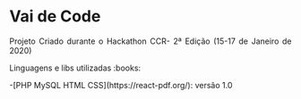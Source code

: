 # Vai de Code
<p align="justify"> Projeto Criado durante o Hackathon CCR- 2ª Edição (15-17 de Janeiro de 2020) </p>
<p>Linguagens e libs utilizadas :books:</p>
-[PHP MySQL HTML CSS](https://react-pdf.org/): versão 1.0 
